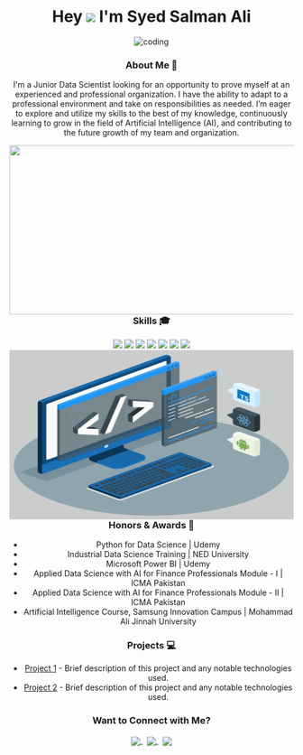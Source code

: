 <h1 align="center">Hey <img src="https://media.giphy.com/media/hvRJCLFzcasrR4ia7z/giphy.gif" width="70"> I'm Syed Salman Ali</h1>

<div align="center">
    <img height="300" width="600" alt="coding" src="https://raw.githubusercontent.com/iampavangandhi/iampavangandhi/master/gifs/coder.gif" />
</div>

<h3 align="center">About Me 🚀</h3>

<p align="center">
I'm a Junior Data Scientist looking for an opportunity to prove myself at an experienced and professional organization. I have the ability to adapt to a professional environment and take on responsibilities as needed. I’m eager to explore and utilize my skills to the best of my knowledge, continuously learning to grow in the field of Artificial Intelligence (AI), and contributing to the future growth of my team and organization.
</p>

<!-- ### Resume<div align="center">
<a href="https://github.com/iSyedSalmanAli/iSyedSalmanAli/tree/main/CV/syedsalmanali_CV.pdf">My Resume 📝</a>
</div>-->

<img align="right" height="300" width="600" src="https://media.giphy.com/media/dWesBcTLavkZuG35MI/giphy.gif"/>

<h3 align="center">Skills 🎓</h3>

<div align="center">
    <img src="https://img.shields.io/badge/Python-3776AB?style=for-the-badge&logo=python&logoColor=white" />
    <img src="https://img.shields.io/badge/Data%20Cleaning-000?style=for-the-badge&logo=data&logoColor=white" />
    <img src="https://img.shields.io/badge/Data%20Analysis-00599C?style=for-the-badge&logo=tableau&logoColor=white" />
    <img src="https://img.shields.io/badge/Data%20Visualization-8FCBE4?style=for-the-badge&logo=plotly&logoColor=white" />
    <img src="https://img.shields.io/badge/Machine%20Learning-FF6F00?style=for-the-badge&logo=scikit-learn&logoColor=white" />
    <img src="https://img.shields.io/badge/Power%20BI-F2C811?style=for-the-badge&logo=powerbi&logoColor=black" />
    <img src="https://img.shields.io/badge/Communication%20Skills-28A745?style=for-the-badge" />
</div>

<img align="right" height="300" width="600" src="https://github.com/iSyedSalmanAli/Data-Science-Projects/blob/main/DataCamp%20materials/portfolio%20image.gif?raw=true"/>

<h3 align="center">Honors & Awards 🏅</h3>

<div align="center">
<ul>
    <li>Python for Data Science | Udemy</li>
    <li>Industrial Data Science Training | NED University</li>
    <li>Microsoft Power BI | Udemy</li>
    <li>Applied Data Science with AI for Finance Professionals Module - I | ICMA Pakistan</li>
    <li>Applied Data Science with AI for Finance Professionals Module - II | ICMA Pakistan</li>
    <li>Artificial Intelligence Course, Samsung Innovation Campus | Mohammad Ali Jinnah University</li>
</ul>
</div>

<h3 align="center">Projects 💻</h3>

<div align="center">
<ul>
    <li><a href="https://github.com/YourProjectLink">Project 1</a> - Brief description of this project and any notable technologies used.</li>
    <li><a href="https://github.com/YourProjectLink">Project 2</a> - Brief description of this project and any notable technologies used.</li>
</ul>
</div>

<h3 align="center">Want to Connect with Me?</h3>
<div align="center">
    <a href="mailto:i.syedsalmanali@gmail.com" target="_blank" rel="noopener noreferrer">
      <img align="center" width="26px" src="https://cdn1.iconfinder.com/data/icons/google-new-logos-1/32/gmail_new_logo-256.png" />
    </a>
    &nbsp;
    <a href="https://www.linkedin.com/in/syedsalman-ali" target="_blank" rel="noopener noreferrer">
      <img align="center" width="26px" src="https://cdn2.iconfinder.com/data/icons/social-media-2285/512/1_Linkedin_unofficial_colored_svg-256.png" />
    </a>
    &nbsp;
    <a href="https://www.kaggle.com/isyedsalmanali" target="_blank" rel="noopener noreferrer">
      <img align="center" width="26px" src="https://cdn4.iconfinder.com/data/icons/logos-and-brands/512/189_Kaggle_logo_logos-256.png" />
    </a>
</div>

